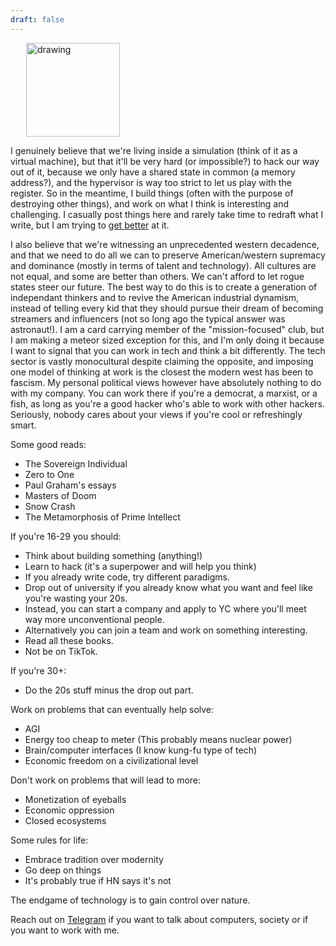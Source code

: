 ```yaml
---
draft: false
---
```


<img src="/me.png" alt="drawing" width="150" style="padding-left: 25px;"/>

I genuinely believe that we're living inside a simulation (think of it as a virtual machine), but that it'll be very hard (or impossible?) to hack our way out of it, because we only have a shared state in common (a memory address?), and the hypervisor is way too strict to let us play with the register. So in the meantime, I build things (often with the purpose of destroying other things), and work on what I think is interesting and challenging. I casually post things here and rarely take time to redraft what I write, but I am trying to [get better](http://www.paulgraham.com/writing44.html) at it.

I also believe that we're witnessing an unprecedented western decadence, and that we need to do all we can to preserve American/western supremacy and dominance (mostly in terms of talent and technology). All cultures are not equal, and some are better than others. We can't afford to let rogue states steer our future. The best way to do this is to create a generation of independant thinkers and to revive the American industrial dynamism, instead of telling every kid that they should pursue their dream of becoming streamers and influencers (not so long ago the typical answer was astronaut!). I am a card carrying member of the "mission-focused" club, but I am making a meteor sized exception for this, and I'm only doing it because I want to signal that you can work in tech and think a bit differently. The tech sector is vastly monocultural despite claiming the opposite, and imposing one model of thinking at work is the closest the modern west has been to fascism. My personal political views however have absolutely nothing to do with my company. You can work there if you're a democrat, a marxist, or a fish, as long as you're a good hacker who's able to work with other hackers. Seriously, nobody cares about your views if you're cool or refreshingly smart. 

Some good reads:
- The Sovereign Individual
- Zero to One
- Paul Graham's essays
- Masters of Doom
- Snow Crash
- The Metamorphosis of Prime Intellect

If you're 16-29 you should:
- Think about building something (anything!)
- Learn to hack (it's a superpower and will help you think)
- If you already write code, try different paradigms.
- Drop out of university if you already know what you want and feel like you're wasting your 20s.
- Instead, you can start a company and apply to YC where you'll meet way more unconventional people.
- Alternatively you can join a team and work on something interesting.
- Read all these books.
- Not be on TikTok.

If you're 30+:
- Do the 20s stuff minus the drop out part.

Work on problems that can eventually help solve:
- AGI
- Energy too cheap to meter (This probably means nuclear power)
- Brain/computer interfaces (I know kung-fu type of tech)
- Economic freedom on a civilizational level

Don't work on problems that will lead to more:
- Monetization of eyeballs
- Economic oppression
- Closed ecosystems

Some rules for life:
- Embrace tradition over modernity
- Go deep on things
- It's probably true if HN says it's not

The endgame of technology is to gain control over nature.

Reach out on [Telegram](https://t.me/merwanedr) if you want to talk about computers, society or if you want to work with me.
